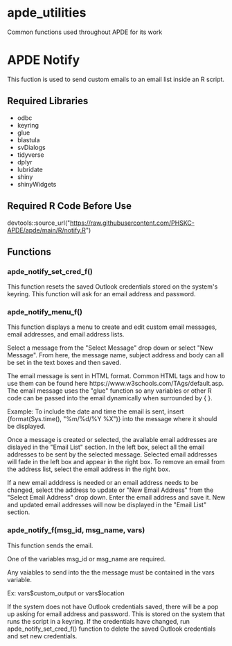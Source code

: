 # apde_utilities
Common functions used throughout APDE for its work

# APDE Notify
This fuction is used to send custom emails to an email list inside an R script.
## Required Libraries
- odbc
- keyring
- glue
- blastula
- svDialogs
- tidyverse
- dplyr
- lubridate
- shiny
- shinyWidgets
## Required R Code Before Use
devtools::source_url("https://raw.githubusercontent.com/PHSKC-APDE/apde/main/R/notify.R")
## Functions

### apde_notify_set_cred_f()
<p>This function resets the saved Outlook credentials stored on the system's keyring. This function will ask for an email address and password.</p>

### apde_notify_menu_f()
<p>This function displays a menu to create and edit custom email messages, email addresses, and email address lists.</p>
<p>Select a message from the "Select Message" drop down or select "New Message". From here, the message name, subject address and body can all be set in the text boxes and then saved.</p>
<p>The email message is sent in HTML format. Common HTML tags and how to use them can be found here https://www.w3schools.com/TAgs/default.asp. The email message uses the "glue" function so any variables or other R code can be passed into the email dynamically when surrounded by { }. </p>
<p>  Example: To include the date and time the email is sent, insert {format(Sys.time(), "%m/%d/%Y %X")} into the message where it should be displayed.</p>
<p>Once a message is created or selected, the available email addresses are dislayed in the "Email List" section. In the left box, select all the email addresses to be sent by the selected message. Selected email addresses will fade in the left box and appear in the right box. To remove an email from the address list, select the email address in the right box.</p>
<p>If a new email adddress is needed or an email address needs to be changed, select the address to update or "New Email Address" from the "Select Email Address" drop down. Enter the email address and save it. New and updated email addresses will now be displayed in the "Email List" section.</p>

### apde_notify_f(msg_id, msg_name, vars)
<p>This function sends the email.</p>
<p>One of the variables msg_id or msg_name are required.</p>
<p>Any vaiables to send into the the message must be contained in the vars variable.</p>
<p>  Ex: vars$custom_output or vars$location</p>
<p>If the system does not have Outlook credentials saved, there will be a pop up asking for email address and password. This is stored on the system that runs the script in a keyring. If the credentials have changed, run apde_notify_set_cred_f() function to delete the saved Outlook credentials and set new credentials.</p>
